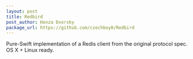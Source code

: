 ```yaml
---
layout: post
title: Redbird
post_author: Honza Dvorsky
package_url: https://github.com/czechboy0/Redbird
---
```


Pure-Swift implementation of a Redis client from the original protocol spec. OS X + Linux ready.

<!--PKG_END-->
